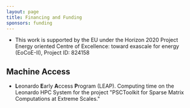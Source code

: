 ```yaml
---
layout: page
title: Financing and Funding
sponsors: funding
---
```


- This work is supported by the EU under the Horizon 2020 Project Energy oriented Centre of Excellence: toward exascale for energy (EoCoE-II), Project ID: 824158

## Machine Access
- **L**eonardo **E**arly **A**ccess **P**rogram (LEAP). Computing time on the Leonardo HPC System for the project "PSCToolkit for Sparse Matrix Computations at Extreme Scales."
